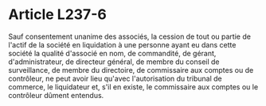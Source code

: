 # Article L237-6

Sauf consentement unanime des associés, la cession de tout ou partie de l'actif de la société en liquidation à une personne ayant eu dans cette société la qualité d'associé en nom, de commandité, de gérant, d'administrateur, de directeur général, de membre du conseil de surveillance, de membre du directoire, de commissaire aux comptes ou de contrôleur, ne peut avoir lieu qu'avec l'autorisation du tribunal de commerce, le liquidateur et, s'il en existe, le commissaire aux comptes ou le contrôleur dûment entendus.

